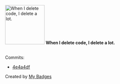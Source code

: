 <img src="https://my-badges.github.io/my-badges/mass-delete-commit-10k.png" alt="When I delete code, I delete a lot." title="When I delete code, I delete a lot." width="128">
<strong>When I delete code, I delete a lot.</strong>
<br><br>

Commits:

- <a href="https://github.com/Jasonnor/th-music-video-generator/commit/4e4a4df6120d6dd76f1171a095ab78a79e0d2dfe">4e4a4df</a>


Created by <a href="https://github.com/my-badges/my-badges">My Badges</a>